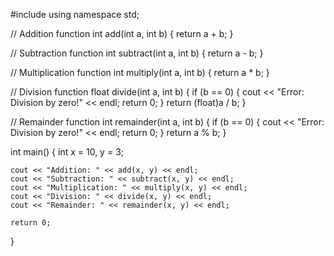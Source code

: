 #include <iostream>
using namespace std;

// Addition function
int add(int a, int b) {
    return a + b;
}

// Subtraction function
int subtract(int a, int b) {
    return a - b;
}

// Multiplication function
int multiply(int a, int b) {
    return a * b;
}

// Division function
float divide(int a, int b) {
    if (b == 0) {
        cout << "Error: Division by zero!" << endl;
        return 0;
    }
    return (float)a / b;
}

// Remainder function
int remainder(int a, int b) {
    if (b == 0) {
        cout << "Error: Division by zero!" << endl;
        return 0;
    }
    return a % b;
}

int main() {
    int x = 10, y = 3;

    cout << "Addition: " << add(x, y) << endl;
    cout << "Subtraction: " << subtract(x, y) << endl;
    cout << "Multiplication: " << multiply(x, y) << endl;
    cout << "Division: " << divide(x, y) << endl;
    cout << "Remainder: " << remainder(x, y) << endl;

    return 0;
}
